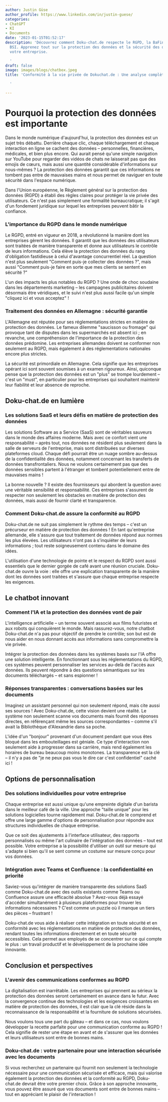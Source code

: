 ```yaml
---
author: Justin Güse
author_profile: https://www.linkedin.com/in/justin-guese/
categories:
- ChatGPT
- KI
- Documents
date: '2023-01-15T01:52:17'
description: 'Découvrez comment Doku-chat.de respecte le RGPD, la BaFin et les réglementations
  BSI. Apprenez tout sur la protection des données et la sécurité des documents de
  votre entreprise.

  '
draft: false
image: images/blogs/chatbox.jpeg
title: 'Conformité à la vie privée de Dokuchat.de : Une analyse complète

  '

---
```

# Pourquoi la protection des données est importante

Dans le monde numérique d'aujourd'hui, la protection des données est un sujet très débattu. Derrière chaque clic, chaque téléchargement et chaque interaction en ligne se cachent des données – personnelles, financières, médicales, et bien plus encore. Qui aurait pensé qu'une simple navigation sur YouTube pour regarder des vidéos de chats ne laisserait pas que des emojis de cœurs, mais aussi une quantité considérable d'informations sur nous-mêmes ? La protection des données garantit que ces informations ne tombent pas entre de mauvaises mains et nous permet de naviguer en toute sécurité dans l'espace numérique.

Dans l'Union européenne, le Règlement général sur la protection des données (RGPD) a établi des règles claires pour protéger la vie privée des utilisateurs. Ce n'est pas simplement une formalité bureaucratique; il s'agit d'un fondement juridique sur lequel les entreprises peuvent bâtir la confiance.

### L'importance du RGPD dans le monde numérique

Le RGPD, entré en vigueur en 2018, a révolutionné la manière dont les entreprises gèrent les données. Il garantit que les données des utilisateurs sont traitées de manière transparente et donne aux utilisateurs le contrôle de leurs informations. Cela élève la protection des données du rang d'obligation fastidieuse à celui d'avantage concurrentiel réel. La question n'est plus seulement "Comment puis-je collecter des données ?", mais aussi "Comment puis-je faire en sorte que mes clients se sentent en sécurité ?"

L'un des impacts les plus notables du RGPD ? Une onde de choc soudaine dans les départements marketing – les campagnes publicitaires doivent désormais être véridiques, et le suivi n'est plus aussi facile qu'un simple "cliquez ici et vous acceptez" !

### Traitement des données en Allemagne : sécurité garantie

L'Allemagne est réputée pour ses réglementations strictes en matière de protection des données. Le fameux dilemme "saucisson ou fromage" qui provoque tant de disputes dans les supermarchés est absent ici ; en revanche, une compréhension de l'importance de la protection des données prédomine. Les entreprises allemandes doivent se conformer non seulement au RGPD, mais également à des réglementations nationales encore plus strictes.

La sécurité est primordiale en Allemagne. Cela signifie que les entreprises opérant ici sont souvent soumises à un examen rigoureux. Ainsi, quiconque pense que la protection des données est un "plus" se trompe lourdement – c'est un "must", en particulier pour les entreprises qui souhaitent maintenir leur fiabilité et leur absence de reproche.

## Doku-chat.de en lumière

### Les solutions SaaS et leurs défis en matière de protection des données

Les solutions Software as a Service (SaaS) sont de véritables sauveurs dans le monde des affaires moderne. Mais avec ce confort vient une responsabilité – après tout, nos données ne résident plus seulement dans la salle de serveurs de l'entreprise, mais sont distribuées sur diverses plateformes cloud. Chaque défi pourrait être un nuage sombre au-dessus de la confidentialité des données, notamment concernant les transferts de données transfrontaliers. Nous ne voulons certainement pas que des données sensibles partent à l'étranger et tombent potentiellement entre de mauvaises mains !

La bonne nouvelle ? Il existe des fournisseurs qui abordent la question avec une véritable sensibilité et responsabilité. Ces entreprises s'assurent de respecter non seulement les obstacles en matière de protection des données, mais aussi de fournir clarté et transparence.

### Comment Doku-chat.de assure la conformité au RGPD

Doku-chat.de ne suit pas simplement le rythme des temps – c'est un précurseur en matière de protection des données ! En tant qu'entreprise allemande, elle s'assure que tout traitement de données répond aux normes les plus élevées. Les utilisateurs n'ont pas à s'inquiéter de leurs informations ; tout reste soigneusement contenu dans le domaine des idées.

L'utilisation d'une technologie de pointe et le respect du RGPD sont aussi essentiels que le dernier gorgée de café avant une réunion cruciale. Doku-chat.de ouvre la voie : elle offre une explication transparente de la manière dont les données sont traitées et s'assure que chaque entreprise respecte les exigences.

## Le chatbot innovant

### Comment l'IA et la protection des données vont de pair

L'intelligence artificielle – un terme souvent associé aux films futuristes et aux robots qui conquièrent le monde. Mais rassurez-vous, notre chatbot Doku-chat.de n'a pas pour objectif de prendre le contrôle; son but est de nous aider en nous donnant accès aux informations sans compromettre la vie privée.

Intégrer la protection des données dans les systèmes basés sur l'IA offre une solution intelligente. En fonctionnant sous les réglementations du RGPD, ces systèmes peuvent personnaliser les services au-delà de l'accès aux données. Ils peuvent répondre à des questions sémantiques sur les documents téléchargés – et sans espionner !

### Réponses transparentes : conversations basées sur les documents

Imaginez un assistant personnel qui non seulement répond, mais cite aussi ses sources ! Avec Doku-chat.de, cette vision devient une réalité. Le système non seulement scanne vos documents mais fournit des réponses directes, en référençant même les sources correspondantes – comme s'il avait la Bibliothèque d'Alexandrie dans sa poche.

L'idée d'un "bonjour" provenant d'un document pendant que vous êtes bloqué dans les embouteillages est géniale. Ce type d'interaction non seulement aide à progresser dans sa carrière, mais rend également les horaires de bureau beaucoup moins monotones. La transparence est la clé – il n'y a pas de "je ne peux pas vous le dire car c'est confidentiel" caché ici !

## Options de personnalisation

### Des solutions individuelles pour votre entreprise

Chaque entreprise est aussi unique qu'une empreinte digitale d'un barista dans le meilleur café de la ville. Une approche "taille unique" pour les solutions logicielles tourne rapidement mal. Doku-chat.de le comprend et offre une large gamme d'options de personnalisation pour répondre aux structures individuelles de chaque entreprise.

Que ce soit des ajustements à l'interface utilisateur, des rapports personnalisés ou même l'art culinaire de l'intégration des données – tout est possible. Votre entreprise a la possibilité d'utiliser un outil sur mesure qui s'adapte si bien qu'il se sent comme un costume sur mesure conçu pour vos données.

### Intégration avec Teams et Confluence : la confidentialité en priorité

Saviez-vous qu'intégrer de manière transparente des solutions SaaS comme Doku-chat.de avec des outils existants comme Teams ou Confluence assure une efficacité absolue ? Avez-vous déjà essayé d'accéder simultanément à plusieurs plateformes pour trouver les informations nécessaires ? C'est comme un puzzle où il manque un tiers des pièces – frustrant !

Doku-chat.de vous aide à réaliser cette intégration en toute sécurité et en conformité avec les réglementations en matière de protection des données, rendant toutes les informations directement et en toute sécurité accessibles. Cela permet aux employés de se concentrer sur ce qui compte le plus : un travail productif et le développement de la prochaine idée innovante.


## Conclusion et perspectives

### L'avenir des communications conformes au RGPD

La digitalisation est inarrêtable. Les entreprises qui prennent au sérieux la protection des données seront certainement en avance dans le futur. Avec la convergence continue des technologies et les exigences croissantes en matière de protection des données, il est clair que la clé réside dans la reconnaissance de la responsabilité et la fourniture de solutions sécurisées.

Nous voulons tous une part du gâteau – et dans ce cas, nous voulons développer la recette parfaite pour une communication conforme au RGPD ! Cela signifie de rester une étape en avant et de s'assurer que les données et leurs utilisateurs sont entre de bonnes mains.

### Doku-chat.de : votre partenaire pour une interaction sécurisée avec les documents

Si vous recherchez un partenaire qui fournit non seulement la technologie nécessaire pour une communication sécurisée et efficace, mais qui valorise également la protection des données et la conformité au RGPD, Doku-chat.de devrait être votre premier choix. Grâce à son approche innovante, vous pouvez être assuré que vos documents sont entre de bonnes mains – tout en appréciant le plaisir de l'interaction !
